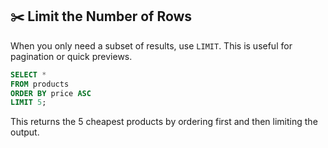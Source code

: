 ## ✂️ Limit the Number of Rows

When you only need a subset of results, use `LIMIT`. This is useful for pagination or quick previews.

```sql
SELECT *
FROM products
ORDER BY price ASC
LIMIT 5;
```

This returns the 5 cheapest products by ordering first and then limiting the output.